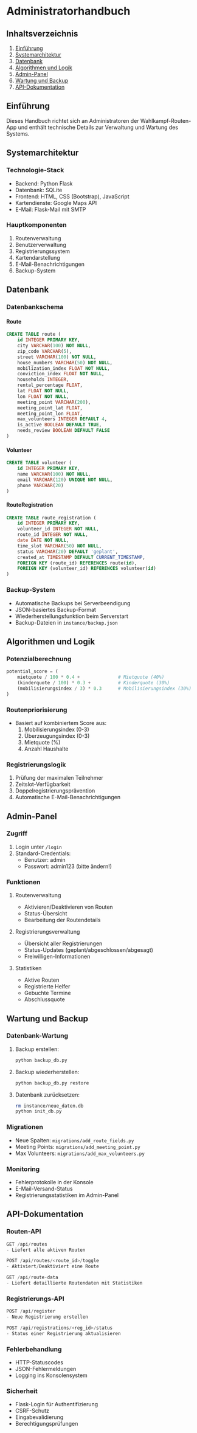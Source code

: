 # Administratorhandbuch

## Inhaltsverzeichnis
1. [Einführung](#einführung)
2. [Systemarchitektur](#systemarchitektur)
3. [Datenbank](#datenbank)
4. [Algorithmen und Logik](#algorithmen)
5. [Admin-Panel](#admin-panel)
6. [Wartung und Backup](#wartung)
7. [API-Dokumentation](#api)

## Einführung <a name="einführung"></a>
Dieses Handbuch richtet sich an Administratoren der Wahlkampf-Routen-App und enthält technische Details zur Verwaltung und Wartung des Systems.

## Systemarchitektur <a name="systemarchitektur"></a>

### Technologie-Stack
- Backend: Python Flask
- Datenbank: SQLite
- Frontend: HTML, CSS (Bootstrap), JavaScript
- Kartendienste: Google Maps API
- E-Mail: Flask-Mail mit SMTP

### Hauptkomponenten
1. Routenverwaltung
2. Benutzerverwaltung
3. Registrierungssystem
4. Kartendarstellung
5. E-Mail-Benachrichtigungen
6. Backup-System

## Datenbank <a name="datenbank"></a>

### Datenbankschema

#### Route
```sql
CREATE TABLE route (
    id INTEGER PRIMARY KEY,
    city VARCHAR(100) NOT NULL,
    zip_code VARCHAR(5),
    street VARCHAR(100) NOT NULL,
    house_numbers VARCHAR(50) NOT NULL,
    mobilization_index FLOAT NOT NULL,
    conviction_index FLOAT NOT NULL,
    households INTEGER,
    rental_percentage FLOAT,
    lat FLOAT NOT NULL,
    lon FLOAT NOT NULL,
    meeting_point VARCHAR(200),
    meeting_point_lat FLOAT,
    meeting_point_lon FLOAT,
    max_volunteers INTEGER DEFAULT 4,
    is_active BOOLEAN DEFAULT TRUE,
    needs_review BOOLEAN DEFAULT FALSE
)
```

#### Volunteer
```sql
CREATE TABLE volunteer (
    id INTEGER PRIMARY KEY,
    name VARCHAR(100) NOT NULL,
    email VARCHAR(120) UNIQUE NOT NULL,
    phone VARCHAR(20)
)
```

#### RouteRegistration
```sql
CREATE TABLE route_registration (
    id INTEGER PRIMARY KEY,
    volunteer_id INTEGER NOT NULL,
    route_id INTEGER NOT NULL,
    date DATE NOT NULL,
    time_slot VARCHAR(50) NOT NULL,
    status VARCHAR(20) DEFAULT 'geplant',
    created_at TIMESTAMP DEFAULT CURRENT_TIMESTAMP,
    FOREIGN KEY (route_id) REFERENCES route(id),
    FOREIGN KEY (volunteer_id) REFERENCES volunteer(id)
)
```

### Backup-System
- Automatische Backups bei Serverbeendigung
- JSON-basiertes Backup-Format
- Wiederherstellungsfunktion beim Serverstart
- Backup-Dateien in `instance/backup.json`

## Algorithmen und Logik <a name="algorithmen"></a>

### Potenzialberechnung
```python
potential_score = (
    mietquote / 100 * 0.4 +              # Mietquote (40%)
    (kinderquote / 100) * 0.3 +          # Kinderquote (30%)
    (mobilisierungsindex / 3) * 0.3      # Mobilisierungsindex (30%)
)
```

### Routenpriorisierung
- Basiert auf kombiniertem Score aus:
  1. Mobilisierungsindex (0-3)
  2. Überzeugungsindex (0-3)
  3. Mietquote (%)
  4. Anzahl Haushalte

### Registrierungslogik
1. Prüfung der maximalen Teilnehmer
2. Zeitslot-Verfügbarkeit
3. Doppelregistrierungsprävention
4. Automatische E-Mail-Benachrichtigungen

## Admin-Panel <a name="admin-panel"></a>

### Zugriff
1. Login unter `/login`
2. Standard-Credentials:
   - Benutzer: admin
   - Passwort: admin123 (bitte ändern!)

### Funktionen
1. Routenverwaltung
   - Aktivieren/Deaktivieren von Routen
   - Status-Übersicht
   - Bearbeitung der Routendetails

2. Registrierungsverwaltung
   - Übersicht aller Registrierungen
   - Status-Updates (geplant/abgeschlossen/abgesagt)
   - Freiwilligen-Informationen

3. Statistiken
   - Aktive Routen
   - Registrierte Helfer
   - Gebuchte Termine
   - Abschlussquote

## Wartung und Backup <a name="wartung"></a>

### Datenbank-Wartung
1. Backup erstellen:
   ```bash
   python backup_db.py
   ```

2. Backup wiederherstellen:
   ```bash
   python backup_db.py restore
   ```

3. Datenbank zurücksetzen:
   ```bash
   rm instance/neue_daten.db
   python init_db.py
   ```

### Migrationen
- Neue Spalten: `migrations/add_route_fields.py`
- Meeting Points: `migrations/add_meeting_point.py`
- Max Volunteers: `migrations/add_max_volunteers.py`

### Monitoring
- Fehlerprotokolle in der Konsole
- E-Mail-Versand-Status
- Registrierungsstatistiken im Admin-Panel

## API-Dokumentation <a name="api"></a>

### Routen-API
```python
GET /api/routes
- Liefert alle aktiven Routen

POST /api/routes/<route_id>/toggle
- Aktiviert/Deaktiviert eine Route

GET /api/route-data
- Liefert detaillierte Routendaten mit Statistiken
```

### Registrierungs-API
```python
POST /api/register
- Neue Registrierung erstellen

POST /api/registrations/<reg_id>/status
- Status einer Registrierung aktualisieren
```

### Fehlerbehandlung
- HTTP-Statuscodes
- JSON-Fehlermeldungen
- Logging ins Konsolensystem

### Sicherheit
- Flask-Login für Authentifizierung
- CSRF-Schutz
- Eingabevalidierung
- Berechtigungsprüfungen 